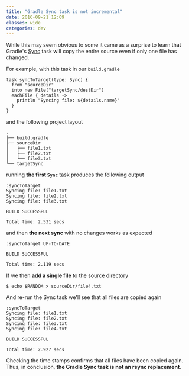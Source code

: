 ```yaml
---
title: "Gradle Sync task is not incremental"
date: 2016-09-21 12:09
classes: wide
categories: dev
---
```


While this may seem obvious to some it came as a surprise to learn that Gradle's
[Sync](https://docs.gradle.org/current/dsl/org.gradle.api.tasks.Sync.html) task
will copy the entire source even if only one file has changed.

For example, with this task in our `build.gradle`

    task syncToTarget(type: Sync) {
      from "sourceDir"
      into new File("targetSync/destDir")
      eachFile { details ->
        println "Syncing file: ${details.name}"
      }
    }

and the following project layout

    .
    ├── build.gradle
    ├── sourceDir
    │   ├── file1.txt
    │   ├── file2.txt
    │   └── file3.txt
    └── targetSync

running **the first `Sync`** task produces the following output

    :syncToTarget
    Syncing file: file1.txt
    Syncing file: file2.txt
    Syncing file: file3.txt

    BUILD SUCCESSFUL

    Total time: 2.531 secs

and then **the next sync** with no changes works as expected

    :syncToTarget UP-TO-DATE

    BUILD SUCCESSFUL

    Total time: 2.119 secs

If we then **add a single file** to the source directory

    $ echo $RANDOM > sourceDir/file4.txt

And re-run the Sync task we'll see that all files are copied again

    :syncToTarget
    Syncing file: file1.txt
    Syncing file: file2.txt
    Syncing file: file3.txt
    Syncing file: file4.txt

    BUILD SUCCESSFUL

    Total time: 2.927 secs

Checking the time stamps confirms that all files have been copied again. 
Thus, in conclusion, **the Gradle Sync task is not an rsync replacement**.
